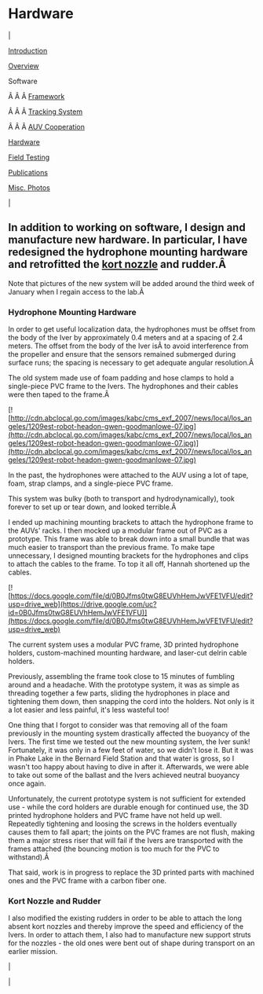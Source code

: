 <head>
<meta name="generator" content="HTML Tidy for Linux (vers 25 March 2009), see www.w3.org">
  <meta http-equiv="Content-Type" content="text/html; charset=us-ascii">

  <title>Hardware</title>
  <style type="text/css">
div.c12 {font-size: 80%; font-style: italic; margin-left: auto; margin-right: auto; text-align: center}
  div.c11 {font-size: medium; margin-left: auto; margin-right: auto; text-align: center}
  div.c10 {font-size: 80%; font-style: italic; text-align: center}
  div.c9 {display:block;text-align:center;margin-right:auto;margin-left:auto}
  div.c8 {font-size: 120%; text-align: justify}
  span.c7 {font-size:medium;background-color:transparent}
  span.c6 {font-size: 120%}
  div.c5 {text-align:justify}
  h2.c4 {text-align:justify}
  span.c3 {font-size:medium;text-align:justify;background-color:transparent;font-weight:normal}
  div.c2 {font-size: 80%}
  span.c1 {font-size: 80%}
  </style>

</head>

# Hardware

| 

  

[Introduction](https://sites.google.com/site/tayloredwardpeterson/research)

  

[Overview](https://sites.google.com/site/tayloredwardpeterson/research/overview)

  

 Software 

 Â Â Â [Framework](https://sites.google.com/site/tayloredwardpeterson/research/software)  

 Â Â Â [Tracking System](https://sites.google.com/site/tayloredwardpeterson/research/tracking-system)  

Â Â Â [AUV Cooperation](https://sites.google.com/site/tayloredwardpeterson/research/auv-cooperation)  

  

[Hardware](https://sites.google.com/site/tayloredwardpeterson/research/hardware)

  

[Field Testing](https://sites.google.com/site/tayloredwardpeterson/research/field-testing)

  

[Publications](https://sites.google.com/site/tayloredwardpeterson/research/publications)

  

[Misc. Photos](https://sites.google.com/site/tayloredwardpeterson/research/misc)

  

 | 

## In addition to working on software, I design and manufacture new hardware. In particular, I have redesigned the hydrophone mounting hardware and retrofitted the [kort nozzle](http://en.wikipedia.org/wiki/Ducted_propeller) and rudder.Â 

 Note that pictures of the new system will be added around the third week of January when I regain access to the lab.Â 

### Hydrophone Mounting Hardware

In order to get useful localization data, the hydrophones must be offset from the body of the Iver by approximately 0.4 meters and at a spacing of 2.4 meters. The offset from the body of the Iver isÂ to avoid interference from the propeller and ensure that the sensors remained submerged during surface runs; the spacing is necessary to get adequate angular resolution.Â 

  

 The old system made use of foam padding and hose clamps to hold a single-piece PVC frame to the Ivers. The hydrophones and their cables were then taped to the frame.Â 

  

[![http://cdn.abclocal.go.com/images/kabc/cms_exf_2007/news/local/los_angeles/1209est-robot-headon-gwen-goodmanlowe-07.jpg](http://cdn.abclocal.go.com/images/kabc/cms_exf_2007/news/local/los_angeles/1209est-robot-headon-gwen-goodmanlowe-07.jpg)](http://cdn.abclocal.go.com/images/kabc/cms_exf_2007/news/local/los_angeles/1209est-robot-headon-gwen-goodmanlowe-07.jpg)

 In the past, the hydrophones were attached to the AUV using a lot of tape, foam, strap clamps, and a single-piece PVC frame. 

  

 This system was bulky (both to transport and hydrodynamically), took forever to set up or tear down, and looked terrible.Â 

  

 I ended up machining mounting brackets to attach the hydrophone frame to the AUVs' racks. I then mocked up a modular frame out of PVC as a prototype. This frame was able to break down into a small bundle that was much easier to transport than the previous frame. To make tape unnecessary, I designed mounting brackets for the hydrophones and clips to attach the cables to the frame. To top it all off, Hannah shortened up the cables. 

  

[![https://docs.google.com/file/d/0B0Jfms0twG8EUVhHemJwVFE1VFU/edit?usp=drive_web](https://drive.google.com/uc?id=0B0Jfms0twG8EUVhHemJwVFE1VFU)](https://docs.google.com/file/d/0B0Jfms0twG8EUVhHemJwVFE1VFU/edit?usp=drive_web)

 The current system uses a modular PVC frame, 3D printed hydrophone holders, custom-machined mounting hardware, and laser-cut delrin cable holders. 

  

 Previously, assembling the frame took close to 15 minutes of fumbling around and a headache. With the prototype system, it was as simple as threading together a few parts, sliding the hydrophones in place and tightening them down, then snapping the cord into the holders. Not only is it a lot easier and less painful, it's less wasteful too! 

  

 One thing that I forgot to consider was that removing all of the foam previously in the mounting system drastically affected the buoyancy of the Ivers. The first time we tested out the new mounting system, the Iver sunk! Fortunately, it was only in a few feet of water, so we didn't lose it. But it was in Phake Lake in the Bernard Field Station and that water is gross, so I wasn't too happy about having to dive in after it. Afterwards, we were able to take out some of the ballast and the Ivers achieved neutral buoyancy once again. 

  

 Unfortunately, the current prototype system is not sufficient for extended use - while the cord holders are durable enough for continued use, the 3D printed hydrophone holders and PVC frame have not held up well. Repeatedly tightening and loosing the screws in the holders eventually causes them to fall apart; the joints on the PVC frames are not flush, making them a major stress riser that will fail if the Ivers are transported with the frames attached (the bouncing motion is too much for the PVC to withstand).Â 

  

 That said, work is in progress to replace the 3D printed parts with machined ones and the PVC frame with a carbon fiber one. 

  

### Kort Nozzle and Rudder

 I also modified the existing rudders in order to be able to attach the long absent kort nozzles and thereby improve the speed and efficiency of the Ivers. In order to attach them, I also had to manufacture new support struts for the nozzles - the old ones were bent out of shape during transport on an earlier mission. 

 | 
  

 |

  

